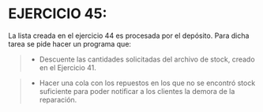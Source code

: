 # EJERCICIO 45:

La lista creada en el ejercicio 44 es procesada por el depósito. 
Para dicha tarea se pide hacer un programa que:

>- Descuente las cantidades solicitadas del archivo de stock, creado en el Ejercicio 41.

>- Hacer una cola con los repuestos en los que no se encontró stock suficiente para poder notificar a los clientes la demora de la reparación.